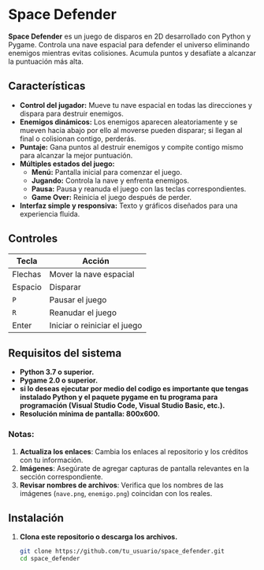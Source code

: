 # Space Defender

**Space Defender** es un juego de disparos en 2D desarrollado con Python y Pygame. Controla una nave espacial para defender el universo eliminando enemigos mientras evitas colisiones. Acumula puntos y desafíate a alcanzar la puntuación más alta.

## Características

- **Control del jugador:** Mueve tu nave espacial en todas las direcciones y dispara para destruir enemigos.
- **Enemigos dinámicos:** Los enemigos aparecen aleatoriamente y se mueven hacia abajo por ello al moverse pueden disparar; si llegan al final o colisionan contigo, perderás.
- **Puntaje:** Gana puntos al destruir enemigos y compite contigo mismo para alcanzar la mejor puntuación.
- **Múltiples estados del juego:**
  - **Menú:** Pantalla inicial para comenzar el juego.
  - **Jugando:** Controla la nave y enfrenta enemigos.
  - **Pausa:** Pausa y reanuda el juego con las teclas correspondientes.
  - **Game Over:** Reinicia el juego después de perder.
- **Interfaz simple y responsiva:** Texto y gráficos diseñados para una experiencia fluida.

## Controles

| Tecla          | Acción                       |
|----------------|------------------------------|
| Flechas        | Mover la nave espacial       |
| Espacio        | Disparar                     |
| `P`            | Pausar el juego              |
| `R`            | Reanudar el juego            |
| Enter          | Iniciar o reiniciar el juego |

## Requisitos del sistema
- **Python 3.7 o superior.** 
- **Pygame 2.0 o superior.**
- **si lo deseas ejecutar por medio del codigo es importante que tengas instalado Python y el paquete pygame en tu programa para programación (Visual Studio Code, Visual Studio Basic, etc.).**
- **Resolución mínima de pantalla: 800x600.**

### Notas:
1. **Actualiza los enlaces**: Cambia los enlaces al repositorio y los créditos con tu información.
2. **Imágenes**: Asegúrate de agregar capturas de pantalla relevantes en la sección correspondiente.
3. **Revisar nombres de archivos**: Verifica que los nombres de las imágenes (`nave.png`, `enemigo.png`) coincidan con los reales.
## Instalación

1. **Clona este repositorio o descarga los archivos.**
   ```bash
   git clone https://github.com/tu_usuario/space_defender.git
   cd space_defender